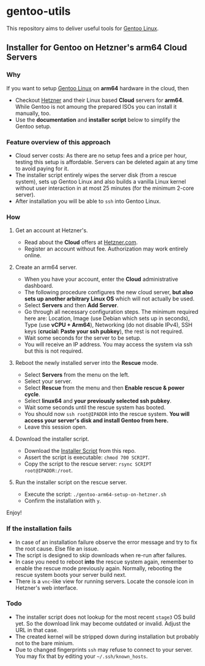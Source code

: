 # gentoo-utils

This repository aims to deliver useful tools for
[Gentoo Linux](https://www.gentoo.org/).

## Installer for Gentoo on Hetzner's arm64 Cloud Servers

### Why

If you want to setup [Gentoo Linux](https://www.gentoo.org/) on **arm64**
hardware in the cloud, then

* Checkout [Hetzner](https://www.hetzner.com/?country=en) and their Linux
  based **Cloud** servers for **arm64**. While Gentoo is not amoung the
  prepared ISOs you can install it manually, too.
* Use the **documentation** and **installer script** below to
  simplify the Gentoo setup.

### Feature overview of this approach

* Cloud server costs: As there are no setup fees and a price per 
  hour, testing this setup is affordable. Servers can be deleted again at
  any time to avoid paying for it.
* The installer script entirely wipes the server disk (from a rescue system),
  sets up Gentoo Linux and also builds a vanilla Linux kernel without user
  interaction in at most 25 minutes (for the minimum 2-core server).
* After installation you will be able to `ssh` into Gentoo Linux.
  
### How

1. Get an account at Hetzner's.

   * Read about the **Cloud** offers at
     [Hetzner.com](https://www.hetzner.com/?country=en).
   * Register an account without fee. Authorization may work entirely online.

2. Create an arm64 server.

   * When you have your account, enter the **Cloud** administrative
     dashboard.
   * The following procedure configures the new cloud server, **but also
     sets up another arbitrary Linux OS** which will not actually be used.
   * Select **Servers** and then **Add Server**.
   * Go through all necessary configuration steps. The minimum required here
     are: Location, Image (use Debian which sets up in seconds), Type (use
     **vCPU + Arm64**), Networking (do not disable IPv4), SSH keys
     (**crucial: Paste your ssh pubkey**), the rest is not required.
   * Wait some seconds for the server to be setup.
   * You will receive an IP address. You may access the system via ssh but
     this is not required.

3. Reboot the newly installed server into the **Rescue** mode.

   * Select **Servers** from the menu on the left.
   * Select your server.
   * Select **Rescue** from the menu and then **Enable rescue & power cycle**.
   * Select **linux64** and **your previously selected ssh pubkey**.
   * Wait some seconds until the rescue system has booted.
   * You should now `ssh root@IPADDR` into the rescue system. **You will
     access your server's disk and install Gentoo from here.**
   * Leave this session open.

4. Download the installer script.

   * Download the 
    [Installer Script](scripts/installer/gentoo-arm64-setup-on-hetzner.sh) 
    from this repo.
   * Assert the script is executable: `chmod 700 SCRIPT`.
   * Copy the script to the rescue server: `rsync SCRIPT root@IPADDR:/root`.

5. Run the installer script on the rescue server.

   * Execute the script: `./gentoo-arm64-setup-on-hetzner.sh`
   * Confirm the installation with `y`.

Enjoy!

### If the installation fails

* In case of an installation failure observe the error message and try to
  fix the root cause. Else file an issue.
* The script is designed to skip downloads when re-run after failures.
* In case you need to reboot **into** the rescue system again, remember to
  enable the rescue mode previously again. Normally, rebooting the rescue
  system boots your server build next.
* There is a `vnc`-like view for running servers. Locate the console icon
  in Hetzner's web interface.

### Todo

* The installer script does not lookup for the most recent `stage3` OS build
  yet. So the download link may become outdated or invalid. Adjust the URL
  in that case.
* The created kernel will be stripped down during installation but probably
  not to the bare minium.
* Due to changed fingerprints `ssh` may refuse to connect to your server. You
  may fix that by editing your `~/.ssh/known_hosts`.

